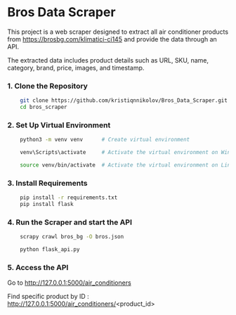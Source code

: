 # Bros Data Scraper

This project is a web scraper designed to extract all air conditioner products from https://brosbg.com/klimatici-ci145
and provide the data through an API.

The extracted data includes product details such as URL, SKU, name, category, brand, price, images, and timestamp.

### 1. Clone the Repository
```bash
    git clone https://github.com/kristiqnnikolov/Bros_Data_Scraper.git
    cd bros_scraper
```
### 2. Set Up Virtual Environment
```bash
    python3 -m venv venv      # Create virtual environment
```
```bash
    venv\Scripts\activate     # Activate the virtual environment on Windows
```
```bash
    source venv/bin/activate  # Activate the virtual environment on Linux/Mac
```
### 3. Install Requirements
```bash
    pip install -r requirements.txt
    pip install flask
```
### 4. Run the Scraper and start the API
```bash
    scrapy crawl bros_bg -O bros.json
```
```bash
    python flask_api.py
```
### 5. Access the API
   Go to http://127.0.0.1:5000/air_conditioners
   
   Find specific product by ID : http://127.0.0.1:5000/air_conditioners/<product_id>
